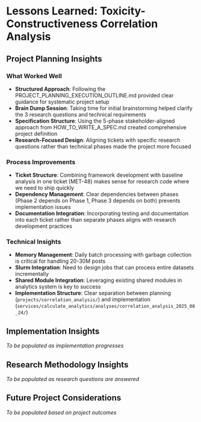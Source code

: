 # Lessons Learned: Toxicity-Constructiveness Correlation Analysis

## Project Planning Insights

### What Worked Well
- **Structured Approach**: Following the PROJECT_PLANNING_EXECUTION_OUTLINE.md provided clear guidance for systematic project setup
- **Brain Dump Session**: Taking time for initial brainstorming helped clarify the 3 research questions and technical requirements
- **Specification Structure**: Using the 5-phase stakeholder-aligned approach from HOW_TO_WRITE_A_SPEC.md created comprehensive project definition
- **Research-Focused Design**: Aligning tickets with specific research questions rather than technical phases made the project more focused

### Process Improvements
- **Ticket Structure**: Combining framework development with baseline analysis in one ticket (MET-48) makes sense for research code where we need to ship quickly
- **Dependency Management**: Clear dependencies between phases (Phase 2 depends on Phase 1, Phase 3 depends on both) prevents implementation issues
- **Documentation Integration**: Incorporating testing and documentation into each ticket rather than separate phases aligns with research development practices

### Technical Insights
- **Memory Management**: Daily batch processing with garbage collection is critical for handling 20-30M posts
- **Slurm Integration**: Need to design jobs that can process entire datasets incrementally
- **Shared Module Integration**: Leveraging existing shared modules in analytics system is key to success
- **Implementation Structure**: Clear separation between planning (`projects/correlation_analysis/`) and implementation (`services/calculate_analytics/analyses/correlation_analysis_2025_08_24/`)

## Implementation Insights

*To be populated as implementation progresses*

## Research Methodology Insights

*To be populated as research questions are answered*

## Future Project Considerations

*To be populated based on project outcomes*
